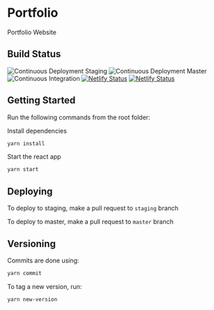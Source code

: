 # Portfolio

Portfolio Website

## Build Status

![Continuous Deployment Staging](https://github.com/ticklepoke/Portfolio/workflows/Continuous%20Deployment%20Staging/badge.svg?branch=staging) ![Continuous Deployment Master](https://github.com/ticklepoke/Portfolio/workflows/Continuous%20Deployment%20Master/badge.svg?branch=master) ![Continuous Integration](https://github.com/ticklepoke/Portfolio/workflows/Continuous%20Integration/badge.svg) [![Netlify Status](https://api.netlify.com/api/v1/badges/ded9c360-5b73-4a21-83bf-0a10522e6fe6/deploy-status)](https://app.netlify.com/sites/loving-panini-b481ae/deploys) [![Netlify Status](https://api.netlify.com/api/v1/badges/7a841099-1c21-449c-9dda-08db711f7a6f/deploy-status)](https://app.netlify.com/sites/friendly-brahmagupta-255485/deploys)

## Getting Started

Run the following commands from the root folder:

Install dependencies

```sh
yarn install
```

Start the react app

```sh
yarn start
```

## Deploying

To deploy to staging, make a pull request to `staging` branch

To deploy to master, make a pull request to `master` branch

## Versioning

Commits are done using:

```sh
yarn commit
```

To tag a new version, run:

```sh
yarn new-version
```

